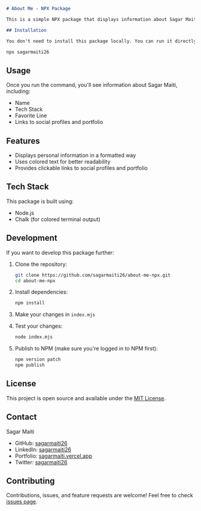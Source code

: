 ```markdown
# About Me - NPX Package

This is a simple NPX package that displays information about Sagar Maiti when run from the terminal.

## Installation

You don't need to install this package locally. You can run it directly using NPX:
```
```bash
npx sagarmaiti26
```

## Usage

Once you run the command, you'll see information about Sagar Maiti, including:

- Name
- Tech Stack
- Favorite Line
- Links to social profiles and portfolio

## Features

- Displays personal information in a formatted way
- Uses colored text for better readability
- Provides clickable links to social profiles and portfolio

## Tech Stack

This package is built using:

- Node.js
- Chalk (for colored terminal output)

## Development

If you want to develop this package further:

1. Clone the repository:
   ```bash
   git clone https://github.com/sagarmaiti26/about-me-npx.git
   cd about-me-npx
   ```

2. Install dependencies:
   ```bash
   npm install
   ```

3. Make your changes in `index.mjs`

4. Test your changes:
   ```bash
   node index.mjs
   ```

5. Publish to NPM (make sure you're logged in to NPM first):
   ```bash
   npm version patch
   npm publish
   ```

## License

This project is open source and available under the [MIT License](LICENSE).

## Contact

Sagar Maiti
- GitHub: [sagarmaiti26](https://github.com/sagarmaiti26)
- LinkedIn: [sagarmaiti26](https://www.linkedin.com/in/sagarmaiti26/)
- Portfolio: [sagarmaiti.vercel.app](https://sagarmaiti.vercel.app/)
- Twitter: [sagarmaiti26](https://twitter.com/sagarmaiti26)

## Contributing

Contributions, issues, and feature requests are welcome! Feel free to check [issues page](https://github.com/sagarmaiti26/about-me-npx/issues).
```
